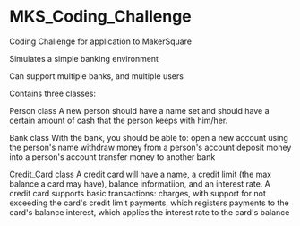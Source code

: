 MKS_Coding_Challenge
====================

Coding Challenge for application to MakerSquare

Simulates a simple banking environment

Can support multiple banks, and multiple users

Contains three classes:

Person class
A new person should have a name set and should have a certain amount of cash that the person keeps with him/her.

Bank class
With the bank, you should be able to:
open a new account using the person's name
withdraw money from a person's account
deposit money into a person's account
transfer money to another bank

Credit_Card class
A credit card will have a name, a credit limit (the max balance a card may have), balance informatiion, and an interest rate.
A credit card supports basic transactions:
charges, with support for not exceeding the card's credit limit
payments, which registers payments to the card's balance
interest, which applies the interest rate to the card's balance